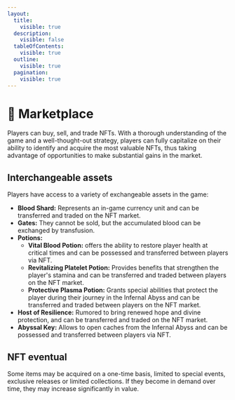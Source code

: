 ```yaml
---
layout:
  title:
    visible: true
  description:
    visible: false
  tableOfContents:
    visible: true
  outline:
    visible: true
  pagination:
    visible: true
---
```


# 🏬 Marketplace

Players can buy, sell, and trade NFTs. With a thorough understanding of the game and a well-thought-out strategy, players can fully capitalize on their ability to identify and acquire the most valuable NFTs, thus taking advantage of opportunities to make substantial gains in the market.

## Interchangeable assets

Players have access to a variety of exchangeable assets in the game:

* **Blood Shard:** Represents an in-game currency unit and can be transferred and traded on the NFT market.
* **Gates:** They cannot be sold, but the accumulated blood can be exchanged by transfusion.
* **Potions:**&#x20;
  * **Vital Blood Potion:** offers the ability to restore player health at critical times and can be possessed and transferred between players via NFT.&#x20;
  * **Revitalizing Platelet Potion:** Provides benefits that strengthen the player's stamina and can be transferred and traded between players on the NFT market.&#x20;
  * **Protective Plasma Potion:** Grants special abilities that protect the player during their journey in the Infernal Abyss and can be transferred and traded between players on the NFT market.
* **Host of Resilience:** Rumored to bring renewed hope and divine protection, and can be transferred and traded on the NFT market.&#x20;
* **Abyssal Key:** Allows to open caches from the Infernal Abyss and can be possessed and transferred between players via NFT.

## NFT eventual

Some items may be acquired on a one-time basis, limited to special events, exclusive releases or limited collections. If they become in demand over time, they may increase significantly in value.
